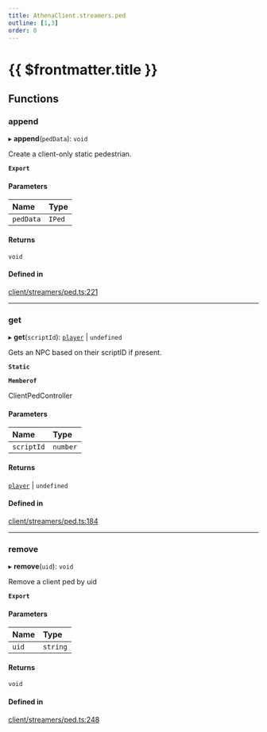 ```yaml
---
title: AthenaClient.streamers.ped
outline: [1,3]
order: 0
---
```


# {{ $frontmatter.title }}


## Functions

### append

▸ **append**(`pedData`): `void`

Create a client-only static pedestrian.

**`Export`**

#### Parameters

| Name | Type |
| :------ | :------ |
| `pedData` | `IPed` |

#### Returns

`void`

#### Defined in

[client/streamers/ped.ts:221](https://github.com/Stuyk/altv-athena/blob/ae8402672/src/core/client/streamers/ped.ts#L221)

___

### get

▸ **get**(`scriptId`): [`player`](server_config.md#player) \| `undefined`

Gets an NPC based on their scriptID if present.

**`Static`**

**`Memberof`**

ClientPedController

#### Parameters

| Name | Type |
| :------ | :------ |
| `scriptId` | `number` |

#### Returns

[`player`](server_config.md#player) \| `undefined`

#### Defined in

[client/streamers/ped.ts:184](https://github.com/Stuyk/altv-athena/blob/ae8402672/src/core/client/streamers/ped.ts#L184)

___

### remove

▸ **remove**(`uid`): `void`

Remove a client ped by uid

**`Export`**

#### Parameters

| Name | Type |
| :------ | :------ |
| `uid` | `string` |

#### Returns

`void`

#### Defined in

[client/streamers/ped.ts:248](https://github.com/Stuyk/altv-athena/blob/ae8402672/src/core/client/streamers/ped.ts#L248)
